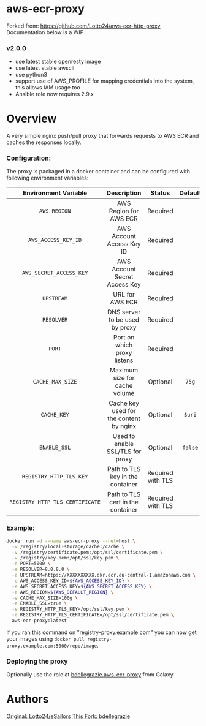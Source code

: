 # aws-ecr-proxy

Forked from: https://github.com/Lotto24/aws-ecr-http-proxy
Documentation below is a WIP

### v2.0.0

* use latest stable openresty image
* use latest stable awscli
* use python3
* support use of AWS_PROFILE for mapping credentials into the system, this allows IAM usage too
* Ansible role now requires 2.9.x

# Overview

A very simple nginx push/pull proxy that forwards requests to AWS ECR and caches the responses locally.

### Configuration:
The proxy is packaged in a docker container and can be configured with following environment variables:

| Environment Variable                | Description                                    | Status                            | Default    |
| :---------------------------------: | :--------------------------------------------: | :-------------------------------: | :--------: |
| `AWS_REGION`                        | AWS Region for AWS ECR                         | Required                          |            |
| `AWS_ACCESS_KEY_ID`                 | AWS Account Access Key ID                      | Required                          |            |
| `AWS_SECRET_ACCESS_KEY`             | AWS Account Secret Access Key                  | Required                          |            |
| `UPSTREAM`                          | URL for AWS ECR                                | Required                          |            |
| `RESOLVER`                          | DNS server to be used by proxy                 | Required                          |            |
| `PORT`                              | Port on which proxy listens                    | Required                          |            |
| `CACHE_MAX_SIZE`                    | Maximum size for cache volume                  | Optional                          |  `75g`     |
| `CACHE_KEY`                         | Cache key used for the content by nginx        | Optional                          |  `$uri`    |
| `ENABLE_SSL`                        | Used to enable SSL/TLS for proxy               | Optional                          | `false`    |
| `REGISTRY_HTTP_TLS_KEY`             | Path to TLS key in the container               | Required with TLS                 |            |
| `REGISTRY_HTTP_TLS_CERTIFICATE`     | Path to TLS cert in the container              | Required with TLS                 |            |

### Example:

```sh
docker run -d --name aws-ecr-proxy --net=host \
  -v /registry/local-storage/cache:/cache \
  -v /registry/certificate.pem:/opt/ssl/certificate.pem \
  -v /registry/key.pem:/opt/ssl/key.pem \
  -e PORT=5000 \
  -e RESOLVER=8.8.8.8 \
  -e UPSTREAM=https://XXXXXXXXXX.dkr.ecr.eu-central-1.amazonaws.com \
  -e AWS_ACCESS_KEY_ID=${AWS_ACCESS_KEY_ID} \
  -e AWS_SECRET_ACCESS_KEY=${AWS_SECRET_ACCESS_KEY} \
  -e AWS_REGION=${AWS_DEFAULT_REGION} \
  -e CACHE_MAX_SIZE=100g \
  -e ENABLE_SSL=true \
  -e REGISTRY_HTTP_TLS_KEY=/opt/ssl/key.pem \
  -e REGISTRY_HTTP_TLS_CERTIFICATE=/opt/ssl/certificate.pem \
  aws-ecr-proxy:latest
```

If you ran this command on "registry-proxy.example.com" you can now get your images using `docker pull registry-proxy.example.com:5000/repo/image`.

### Deploying the proxy

Optionally use the role at [bdellegrazie.aws-ecr-proxy](https://github.com/bdellegrazie/ansible-role-aws-ecr-proxy) from Galaxy

# Authors

[Original: Lotto24/eSailors](https://github.com/Lotto24/aws-ecr-http-proxy)
[This Fork: bdellegrazie](https://github.com/bdellegrazie/aws-ecr-proxy)

